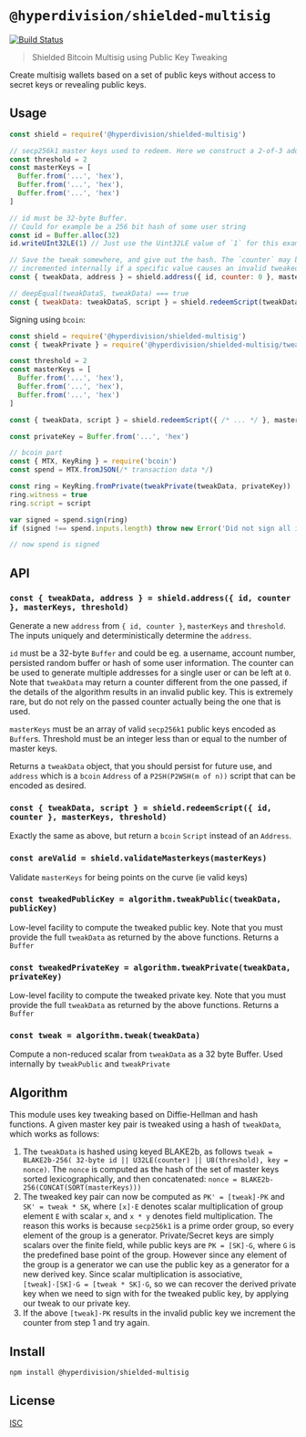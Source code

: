 # `@hyperdivision/shielded-multisig`

[![Build Status](https://travis-ci.com/hyperdivision/vhs-tape.svg?branch=master)](https://travis-ci.com/hyperdivision/vhs-tape)

> Shielded Bitcoin Multisig using Public Key Tweaking

Create multisig wallets based on a set of public keys without access to secret
keys or revealing public keys.

## Usage

```js
const shield = require('@hyperdivision/shielded-multisig')

// secp256k1 master keys used to redeem. Here we construct a 2-of-3 address
const threshold = 2
const masterKeys = [
  Buffer.from('...', 'hex'),
  Buffer.from('...', 'hex'),
  Buffer.from('...', 'hex')
]

// id must be 32-byte Buffer.
// Could for example be a 256 bit hash of some user string
const id = Buffer.alloc(32)
id.writeUInt32LE(1) // Just use the Uint32LE value of `1` for this example

// Save the tweak somewhere, and give out the hash. The `counter` may be
// incremented internally if a specific value causes an invalid tweaked key
const { tweakData, address } = shield.address({ id, counter: 0 }, masterKeys, threshold)

// deepEqual(tweakDataS, tweakData) === true
const { tweakData: tweakDataS, script } = shield.redeemScript(tweakData, masterKeys, threshold)
```

Signing using `bcoin`:

```js
const shield = require('@hyperdivision/shielded-multisig')
const { tweakPrivate } = require('@hyperdivision/shielded-multisig/tweak')

const threshold = 2
const masterKeys = [
  Buffer.from('...', 'hex'),
  Buffer.from('...', 'hex'),
  Buffer.from('...', 'hex')
]

const { tweakData, script } = shield.redeemScript({ /* ... */ }, masterKeys, threshold)

const privateKey = Buffer.from('...', 'hex')

// bcoin part
const { MTX, KeyRing } = require('bcoin')
const spend = MTX.fromJSON(/* transaction data */)

const ring = KeyRing.fromPrivate(tweakPrivate(tweakData, privateKey))
ring.witness = true
ring.script = script

var signed = spend.sign(ring)
if (signed !== spend.inputs.length) throw new Error('Did not sign all inputs')

// now spend is signed
```

## API

### `const { tweakData, address } = shield.address({ id, counter }, masterKeys, threshold)`

Generate a new `address` from `{ id, counter }`, `masterKeys` and `threshold`.
The inputs uniquely and deterministically determine the `address`.

`id` must be a 32-byte `Buffer` and could be eg. a username, account number,
persisted random buffer or hash of some user information. The counter can be
used to generate multiple addresses for a single user or can be left at `0`.
Note that `tweakData` may return a counter different from the one passed, if
the details of the algorithm results in an invalid public key. This is extremely
rare, but do not rely on the passed counter actually being the one that is used.

`masterKeys` must be an array of valid `secp256k1` public keys encoded as
`Buffer`s. Threshold must be an integer less than or equal to the number of
master keys.

Returns a `tweakData` object, that you should persist for future use, and
`address` which is a `bcoin` `Address` of a `P2SH(P2WSH(m of n))` script that
can be encoded as desired.

### `const { tweakData, script } = shield.redeemScript({ id, counter }, masterKeys, threshold)`

Exactly the same as above, but return a `bcoin` `Script` instead of an `Address`.

### `const areValid = shield.validateMasterkeys(masterKeys)`

Validate `masterKeys` for being points on the curve (ie valid keys)

### `const tweakedPublicKey = algorithm.tweakPublic(tweakData, publicKey)`

Low-level facility to compute the tweaked public key. Note that you must provide
the full `tweakData` as returned by the above functions. Returns a `Buffer`

### `const tweakedPrivateKey = algorithm.tweakPrivate(tweakData, privateKey)`

Low-level facility to compute the tweaked private key. Note that you must
provide the full `tweakData` as returned by the above functions. Returns a
`Buffer`

### `const tweak = algorithm.tweak(tweakData)`

Compute a non-reduced scalar from `tweakData` as a 32 byte Buffer. Used
internally by `tweakPublic` and `tweakPrivate`

## Algorithm

This module uses key tweaking based on Diffie-Hellman and hash functions.
A given master key pair is tweaked using a hash of `tweakData`, which works as
follows:

1. The `tweakData` is hashed using keyed BLAKE2b, as follows
`tweak = BLAKE2b-256( 32-byte id || U32LE(counter) || U8(threshold), key = nonce)`.
The `nonce` is computed as the hash of the set of master keys sorted
lexicographically, and then concatenated:
`nonce = BLAKE2b-256(CONCAT(SORT(masterKeys)))`
2. The tweaked key pair can now be computed as `PK' = [tweak]·PK` and
`SK' = tweak * SK`, where `[x]·E` denotes scalar multiplication of group element
`E` with scalar `x`, and `x * y` denotes field multiplication. The reason this
works is because `secp256k1` is a prime order group, so every element of the
group is a generator. Private/Secret keys are simply scalars over the finite
field, while public keys are `PK = [SK]·G`, where `G` is the predefined base
point of the group. However since any element of the group is a generator we can
use the public key as a generator for a new derived key. Since scalar
multiplication is associative, `[tweak]·[SK]·G = [tweak * SK]·G`, so we can
recover the derived private key when we need to sign with for the tweaked public
key, by applying our tweak to our private key.
3. If the above `[tweak]·PK` results in the invalid public key we increment the
counter from step 1 and try again.

## Install

```sh
npm install @hyperdivision/shielded-multisig
```

## License

[ISC](LICENSE)
